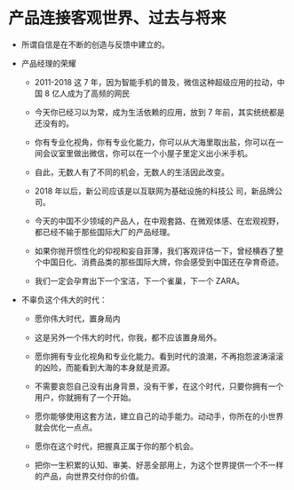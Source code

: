 # 产品连接客观世界、过去与将来

- 所谓自信是在不断的创造与反馈中建立的。

- 产品经理的荣耀

  - 2011-2018 这 7 年，因为智能手机的普及，微信这种超级应用的拉动，中国 8 亿人成为了高频的网民

  - 今天你已经习以为常，成为生活依赖的应用，放到 7 年前，其实统统都是还没有的。

  - 你有专业化视角，你有专业化能力，你可以从大海里取出盐，你可以在一间会议室里做出微信，你可以在一个小屋子里定义出小米手机。

  - 自此，无数人有了不同的机会，无数人的生活因此改变。

  - 2018 年以后，新公司应该是以互联网为基础设施的科技公 司，新品牌公司。

  - 今天的中国不少领域的产品人，在中观套路、在微观体感、在宏观视野，都已经不输于那些国际大厂的产品经理。

  - 如果你抛开惯性化的仰视和妄自菲薄，我们客观评估一下，曾经横吞了整个中国日化、消费品类的那些国际大牌，你会感受到中国还在孕育奇迹。

  - 我们一定会孕育出下一个宝洁，下一个雀巢，下一个 ZARA。

- 不辜负这个伟大的时代：

  - 愿你伟大时代，置身局内

  - 这是另外一个伟大的时代，你我，都不应该置身局外。

  - 愿你拥有专业化视角和专业化能力。看到时代的浪潮，不再抱怨波涛滚滚的凶险，而能看到大海的本身就是资源。

  - 不需要哀怨自己没有出身背景，没有干爹，在这个时代，只要你拥有一个用户，你就拥有了一个开始。

  - 愿你能够使用这套方法，建立自己的动手能力。动动手，你所在的小世界就会优化一点点。

  - 愿你在这个时代，把握真正属于你的那个机会。

  - 把你一生积累的认知、审美、好恶全部用上，为这个世界提供一个不一样的产品，向世界交付你的价值。
